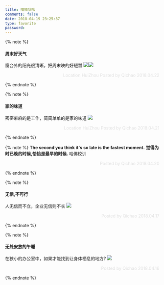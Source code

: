 ```yaml
---
title: 嘀嘀咕咕
comments: false
date: 2018-04-19 23:25:37
type: favorite
password:
---
```


{% note %}
#### 周末好天气
窗台外的阳光很清晰，把周末映的好短暂
<img src="https://zingqi.oss-cn-shenzhen.aliyuncs.com/0.digu/IMG_2097.JPG" class="full-image" /><img src="https://zingqi.oss-cn-shenzhen.aliyuncs.com/0.digu/IMG_2094.JPG" class="full-image" />
<p style="text-align:right;color:#e0e0e0">Location HuiZhou Posted by Qichao 2018.04.22</p>
{% endnote %}

{% note %}
#### 家的味道
密密麻麻的是工作，简简单单的是家的味道
<img src="https://zingqi.oss-cn-shenzhen.aliyuncs.com/0.digu/IMG_2083.JPG" class="full-image" />
<p style="text-align:right;color:#e0e0e0">Location HuiZhou Posted by Qichao 2018.04.21</p>
{% endnote %}

{% note %}
**The second you think it's so late is the fastest moment.**
**觉得为时已晚的时候,恰恰是最早的时候.**
哈佛校训
<p style="text-align:right;color:#e0e0e0">Posted by Qichao 2018.04.20</p>
{% endnote %}

{% note %}
#### 无信,不可行
人无信而不立，企业无信则不长
<img src="http://p6spipky2.bkt.clouddn.com/qcczone/180420/2fbhKFI000.jpg?imageslim" class="full-image" />
<p style="text-align:right;color:#e0e0e0">Posted by Qichao 2018.04.17</p>
{% endnote %}

{% note %}
#### 无处安放的午睡  
在狭小的办公室中，如果才能找到让身体栖息的地方?
<img src="http://p6spipky2.bkt.clouddn.com/qcczone/180420/F5c28F6C9f.jpg?imageslim" class="full-image" />
<p style="text-align:right;color:#e0e0e0">Posted by Qichao 2018.04.16</p>
{% endnote %}







